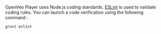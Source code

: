 OpenVeo Player uses Node.js coding standards. [ESLint](http://eslint.org/) is used to validate coding rules. You can launch a code verification using the following command :

    grunt eslint